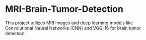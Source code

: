 # MRI-Brain-Tumor-Detection
This project utilizes MRI images and deep learning models like Convolutional Neural Networks (CNN) and VGG-16 for brain tumor detection.
